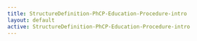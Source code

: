 ```yaml
---
title: StructureDefinition-PhCP-Education-Procedure-intro
layout: default
active: StructureDefinition-PhCP-Education-Procedure-intro
---
```



